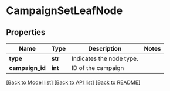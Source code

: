 # CampaignSetLeafNode

## Properties
Name | Type | Description | Notes
------------ | ------------- | ------------- | -------------
**type** | **str** | Indicates the node type. | 
**campaign_id** | **int** | ID of the campaign | 

[[Back to Model list]](../README.md#documentation-for-models) [[Back to API list]](../README.md#documentation-for-api-endpoints) [[Back to README]](../README.md)


